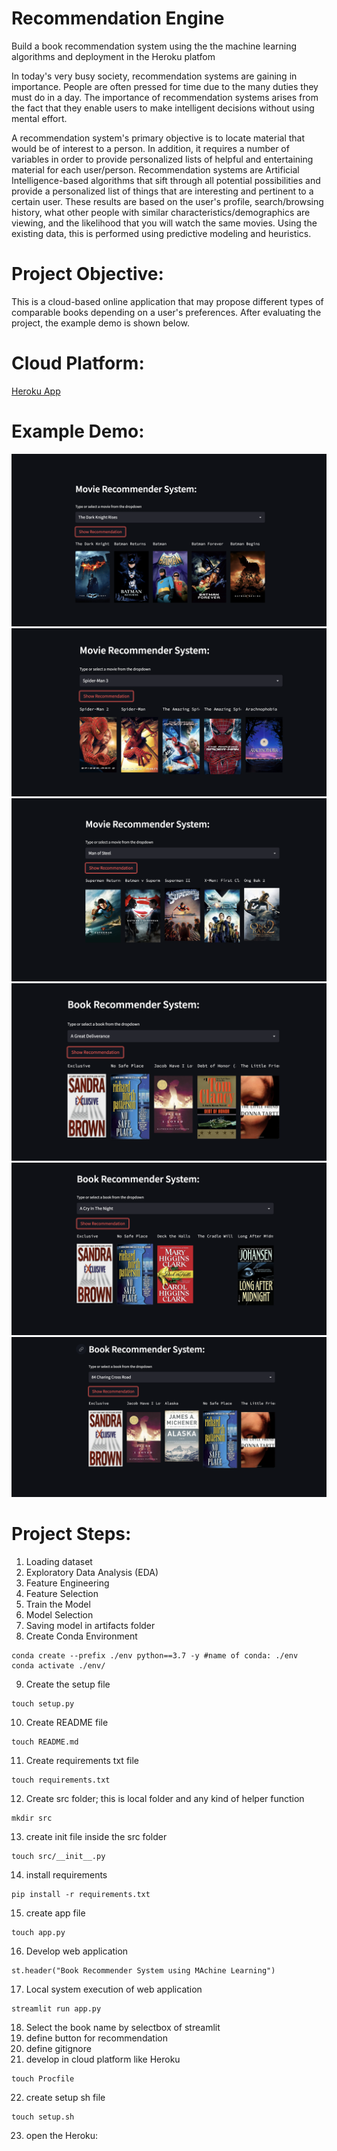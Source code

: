 # Recommendation Engine
Build a book recommendation system using the the machine learning algorithms and deployment in the Heroku platfom

In today's very busy society, recommendation systems are gaining in importance. People are often pressed for time due to the many duties they must do in a day. The importance of recommendation systems arises from the fact that they enable users to make intelligent decisions without using mental effort.

A recommendation system's primary objective is to locate material that would be of interest to a person. In addition, it requires a number of variables in order to provide personalized lists of helpful and entertaining material for each user/person. Recommendation systems are Artificial Intelligence-based algorithms that sift through all potential possibilities and provide a personalized list of things that are interesting and pertinent to a certain user. These results are based on the user's profile, search/browsing history, what other people with similar characteristics/demographics are viewing, and the likelihood that you will watch the same movies. Using the existing data, this is performed using predictive modeling and heuristics.

# Project Objective:

This is a cloud-based online application that may propose different types of comparable books depending on a user's preferences. After evaluating the project, the example demo is shown below.

# Cloud Platform:

[Heroku App](https://book-recommendation3.herokuapp.com/)

# Example Demo:
[![name](Movie_1.png)](Movie_1.png)
[![name](Movie_2.png)](Movie_2.png)
[![name](Movie_3.png)](Movie_3.png)
[![name](Book_1.png)](Book_1.png)
[![name](Book_2.png)](Book_2.png)
[![name](Book_3.png)](Book_3.png)

# Project Steps:

1. Loading dataset
2. Exploratory Data Analysis (EDA)
3. Feature Engineering
4. Feature Selection
5. Train the Model
6. Model Selection
7. Saving model in artifacts folder
8. Create Conda Environment
```
conda create --prefix ./env python==3.7 -y #name of conda: ./env
conda activate ./env/
```
9. Create the setup file
```
touch setup.py
```
10. Create README file
```
touch README.md
```
11. Create requirements txt file
```
touch requirements.txt
```
12. Create src folder; this is local folder and any kind of helper function
```
mkdir src
```
13. create init file inside the src folder
```
touch src/__init__.py
```
14. install requirements
```
pip install -r requirements.txt
```
15. create app file
```
touch app.py
```
16. Develop web application
```
st.header("Book Recommender System using MAchine Learning")
```
17. Local system execution of web application
```
streamlit run app.py
```
18. Select the book name by selectbox of streamlit
19. define button for recommendation
20. define gitignore
21. develop in cloud platform like Heroku
```
touch Procfile
```
22. create setup sh file
```
touch setup.sh
```
23. open the Heroku: 
